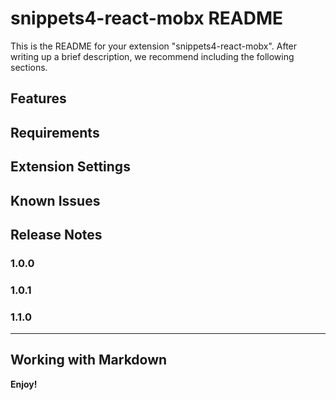 # snippets4-react-mobx README

This is the README for your extension "snippets4-react-mobx". After writing up a brief description, we recommend including the following sections.

## Features

## Requirements

## Extension Settings

## Known Issues

## Release Notes

### 1.0.0

### 1.0.1

### 1.1.0

---

## Working with Markdown

**Enjoy!**
